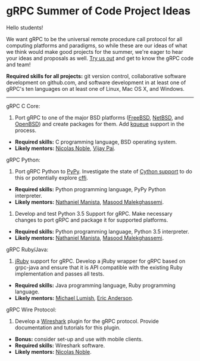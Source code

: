 # gRPC Summer of Code Project Ideas

Hello students!

We want gRPC to be the universal remote procedure call protocol for all
computing platforms and paradigms, so while these are our ideas of what we
think would make good projects for the summer, we're eager to hear your ideas
and proposals as well.
[Try us out](https://github.com/grpc/grpc/blob/master/CONTRIBUTING.md) and get
to know the gRPC code and team!

**Required skills for all projects:** git version control, collaborative
software development on github.com, and software development in at least one
of gRPC's ten languages on at least one of Linux, Mac OS X, and Windows.

-------------------------------------

gRPC C Core:

1. Port gRPC to  one of the major BSD platforms ([FreeBSD](https://freebsd.org), [NetBSD](https://netbsd.org), and [OpenBSD](https://openbsd.org)) and create packages for them. Add [kqueue](https://www.freebsd.org/cgi/man.cgi?query=kqueue) support in the process.
 * **Required skills:** C programming language, BSD operating system.
 * **Likely mentors:** [Nicolas Noble](https://github.com/nicolasnoble),
 [Vijay Pai](https://github.com/vjpai).


gRPC Python:

1. Port gRPC Python to [PyPy](http://pypy.org). Investigate the state of [Cython support](http://docs.cython.org/src/userguide/pypy.html) to do this or potentially explore [cffi](https://cffi.readthedocs.org/en/latest/).
 * **Required skills:** Python programming language, PyPy Python interpreter.
 * **Likely mentors:** [Nathaniel Manista](https://github.com/nathanielmanistaatgoogle), [Masood Malekghassemi](https://github.com/soltanmm).
1. Develop and test Python 3.5 Support for gRPC. Make necessary changes to port gRPC and package it for supported platforms.
 * **Required skills:** Python programming language, Python 3.5 interpreter.
 * **Likely mentors:** [Nathaniel Manista](https://github.com/nathanielmanistaatgoogle), [Masood Malekghassemi](https://github.com/soltanmm).

gRPC Ruby/Java:

1. [jRuby](http://jruby.org) support for gRPC. Develop a jRuby wrapper for gRPC based on grpc-java and ensure that it is API compatible with the existing Ruby implementation and passes all tests.
 * **Required skills:** Java programming language, Ruby programming language.
 * **Likely mentors:** [Michael Lumish](https://github.com/murgatroid99), [Eric Anderson](https://github.com/ejona86).


gRPC Wire Protocol:

1. Develop a [Wireshark](https://wireshark.org) plugin for the gRPC protocol. Provide documentation and tutorials for this plugin.
 * **Bonus:** consider set-up and use with mobile clients.
 * **Required skills:** Wireshark software.
 * **Likely mentors:** [Nicolas Noble](https://github.com/nicolasnoble).

